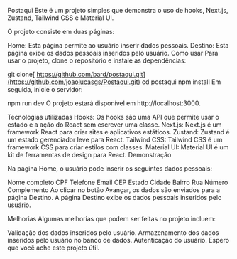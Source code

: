 
Postaqui
Este é um projeto simples que demonstra o uso de hooks, Next.js, Zustand, Tailwind CSS e Material UI.

O projeto consiste em duas páginas:

Home: Esta página permite ao usuário inserir dados pessoais.
Destino: Esta página exibe os dados pessoais inseridos pelo usuário.
Como usar
Para usar o projeto, clone o repositório e instale as dependências:

git clone[ https://github.com/bard/postaqui.git](https://github.com/joaolucasgs/Postaqui.git)
cd postaqui
npm install
Em seguida, inicie o servidor:

npm run dev
O projeto estará disponível em http://localhost:3000.

Tecnologias utilizadas
Hooks: Os hooks são uma API que permite usar o estado e a ação do React sem escrever uma classe.
Next.js: Next.js é um framework React para criar sites e aplicativos estáticos.
Zustand: Zustand é um estado gerenciador leve para React.
Tailwind CSS: Tailwind CSS é um framework CSS para criar estilos com classes.
Material UI: Material UI é um kit de ferramentas de design para React.
Demonstração


Na página Home, o usuário pode inserir os seguintes dados pessoais:

Nome completo
CPF
Telefone
Email
CEP
Estado
Cidade
Bairro
Rua
Número
Complemento
Ao clicar no botão Avançar, os dados são enviados para a página Destino. A página Destino exibe os dados pessoais inseridos pelo usuário.

Melhorias
Algumas melhorias que podem ser feitas no projeto incluem:

Validação dos dados inseridos pelo usuário.
Armazenamento dos dados inseridos pelo usuário no banco de dados.
Autenticação do usuário.
Espero que você ache este projeto útil.
